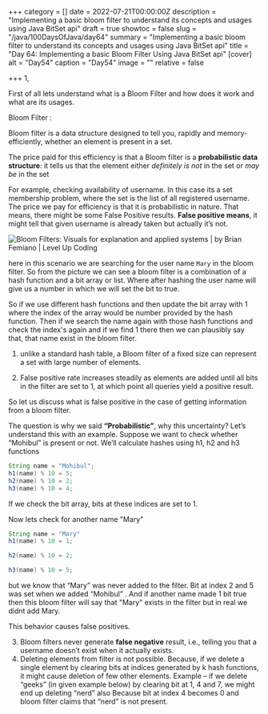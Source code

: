 +++
category = []
date = 2022-07-21T00:00:00Z
description = "Implementing a basic bloom filter to understand its concepts and usages using Java BitSet api"
draft = true
showtoc = false
slug = "/java/100DaysOfJava/day64"
summary = "Implementing a basic bloom filter to understand its concepts and usages using Java BitSet api"
title = "Day 64: Implementing a basic Bloom Filter Using Java BitSet api"
[cover]
alt = "Day54"
caption = "Day54"
image = ""
relative = false

+++
1,

First of all lets understand what is a Bloom Filter and how does it work and what are its usages.

Bloom Filter :

Bloom filter is a data structure designed to tell you, rapidly and memory-efficiently, whether an element is present in a set.

The price paid for this efficiency is that a Bloom filter is a **probabilistic data structure**: it tells us that the element either _definitely is not_ in the set or _may be_ in the set

For example, checking availability of username. In this case its a set membership problem, where the set is the list of all registered username. The price we pay for efficiency is that it is probabilistic in nature. That means, there might be some False Positive results. **False positive means**, it might tell that given username is already taken but actually it’s not. 

![Bloom Filters: Visuals for explanation and applied systems | by Brian  Femiano | Level Up Coding](https://miro.medium.com/max/1400/1*hCwivv91BuskNzZ1ebq6jw.png)

here in this scenario we are searching for the user name `Mary` in the bloom filter. So from the picture we can see a bloom filter is a combination of a hash function and a bit array or list. Where after hashing the user name will give us a number in which we will set the bit to true.   
  
So if we use different hash functions and then  update the bit array with 1 where the index of the array would be number provided by the hash function. Then if we search the name again with those hash functions and check the index's again and if we find 1 there then we can plausibly say that, that name exist in the bloom filter.

1. unlike a standard hash table, a Bloom filter of a fixed size can represent a set with large number of elements.

2. False positive rate increases steadily as elements are added until all bits in the filter are set to 1, at which point all queries yield a positive result.

So let us discuss what is false positive in the case of getting information from a bloom filter.

The question is why we said **“Probabilistic”**, why this uncertainty? Let’s understand this with an example. Suppose we want to check whether “Mohibul” is present or not. We’ll calculate hashes using h1, h2 and h3 functions

```java
String name = "Mohibul";
h1(name) % 10 = 5;
h2(name) % 10 = 2;
h3(name) % 10 = 4;
```

If we check the bit array, bits at these indices are set to 1.

Now lets check for another name "Mary"

```java
String name = "Mary"
h1(name) % 10 = 1;

h2(name) % 10 = 2;

h3(name) % 10 = 5;

```

but we know that “Mary” was never added to the filter. Bit at index 2 and 5 was set when we added “Mohibul” . And if another name made 1 bit true then this bloom filter will say that "Mary" exists in the filter but in real we didnt add Mary.

This behavior causes false positives.

3. Bloom filters never generate **false negative** result, i.e., telling you that a username doesn’t exist when it actually exists.
4.  Deleting elements from filter is not possible. Because, if we delete a single element by clearing bits at indices generated by k hash functions, it might cause deletion of few other elements. Example – if we delete “geeks” (in given example below) by clearing bit at 1, 4 and 7, we might end up deleting “nerd” also Because bit at index 4 becomes 0 and bloom filter claims that “nerd” is not present.